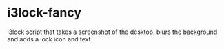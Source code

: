 i3lock-fancy
============

i3lock script that takes a screenshot of the desktop, blurs the background and adds a lock icon and text
